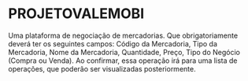 # PROJETOVALEMOBI
Uma plataforma de negociação de mercadorias. Que obrigatoriamente deverá ter os seguintes campos: Código da Mercadoria, Tipo da Mercadoria, Nome da Mercadoria, Quantidade, Preço, Tipo do Negócio (Compra ou Venda). Ao confirmar, essa operação irá para uma lista de operações, que poderão ser visualizadas posteriormente.

